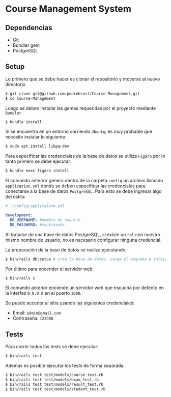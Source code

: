 # Course Management System

## Dependencias

* Git
* Bundler gem
* PostgreSQL

## Setup

Lo primero que se debe hacer es clonar el repositorio y moverse al nuevo directorio

```bash
$ git clone git@github.com:pedrobrost/Course-Management.git
$ cd Course-Management
```

Luego se deben instalar las gemas requeridas por el proyecto mediante `Bundler`

```bash
$ bundle install
```

Si se encuentra en un entorno corriendo `Ubuntu`, es muy probable que necesite instalar lo siguiente:

```bash
$ sudo apt install libpq-dev
```

Para especificar las credenciales de la base de datos se utiliza `Figaro` por lo tanto primero se debe ejecutar:

```bash
$ bundle exec figaro install
```

El comando anterior genera dentro de la carpeta `config` un archivo llamado `application.yml` donde se deben especificar las credenciales para conectarse a la base de datos `PostgreSQL`. Para esto se debe ingresar algo del estilo:

```yml
# ./config/application.yml

development:
  DB_USERNAME: #nombre de usuario
  DB_PASSWORD: #contraseña
```

Al tratarse de una base de datos PostgreSQL, si existe un `rol` con nuestro mismo nombre de usuario, no es necesario configurar ninguna credencial.

La preparación de la base de datos se realiza ejecutando:

```bash
$ bin/rails db:setup # crea la base de datos, carga el esquema e inicializa los datos seed
```

Por último para encender el servidor web:

```bash
$ bin/rails s
```

El comando anterior enciende un servidor web que escucha por defecto en la interfaz `0.0.0.0` en el puerto `3000`.

Se puede acceder al sitio usando las siguientes credenciales:

* Email: `admin@gmail.com`
* Contraseña: `123456`

## Tests

Para correr todos los tests se debe ejecutar:

```bash
$ bin/rails test
```

Además es posible ejecutar los tests de forma separada:

```bash
$ bin/rails test test/models/course_test.rb
$ bin/rails test test/models/exam_test.rb
$ bin/rails test test/models/result_test.rb
$ bin/rails test test/models/student_test.rb
```